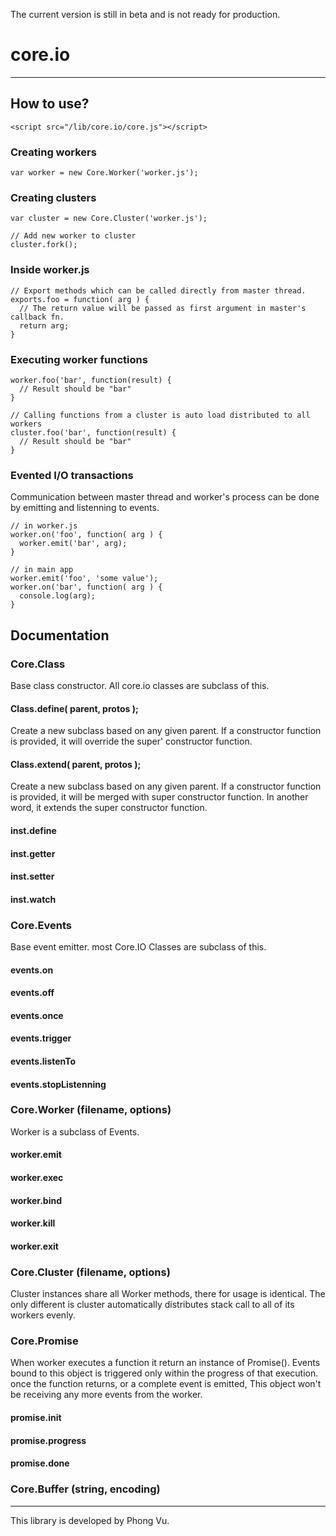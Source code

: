 The current version is still in beta and is not ready for production.


# core.io
---------------------------


## How to use?

    
    <script src="/lib/core.io/core.js"></script>

### Creating workers

    var worker = new Core.Worker('worker.js');


### Creating clusters

    var cluster = new Core.Cluster('worker.js');
  
    // Add new worker to cluster
    cluster.fork();

### Inside worker.js

    // Export methods which can be called directly from master thread.
    exports.foo = function( arg ) {
      // The return value will be passed as first argument in master's callback fn.
      return arg;
    }

### Executing worker functions

    worker.foo('bar', function(result) {
      // Result should be "bar"
    }

    // Calling functions from a cluster is auto load distributed to all workers
    cluster.foo('bar', function(result) {
      // Result should be "bar"
    }

### Evented I/O transactions

Communication between master thread and worker's process can be done by emitting and listenning to events.

    // in worker.js
    worker.on('foo', function( arg ) {
      worker.emit('bar', arg);
    }

    // in main app
    worker.emit('foo', 'some value');
    worker.on('bar', function( arg ) {
      console.log(arg);
    }


## Documentation


### Core.Class

Base class constructor. All core.io classes are subclass of this.

#### Class.define( parent, protos );

Create a new subclass based on any given parent. If a constructor function is provided, it will override the super' constructor function.

#### Class.extend( parent, protos );

Create a new subclass based on any given parent. If a constructor function is provided, it will be merged with super constructor function. In another word, it extends the super constructor function.

#### inst.define

#### inst.getter

#### inst.setter

#### inst.watch


### Core.Events

Base event emitter. most Core.IO Classes are subclass of this.

#### events.on

#### events.off

#### events.once

#### events.trigger

#### events.listenTo

#### events.stopListenning


### Core.Worker (filename, options)

Worker is a subclass of Events.

#### worker.emit

#### worker.exec

#### worker.bind

#### worker.kill

#### worker.exit


### Core.Cluster (filename, options)

Cluster instances share all Worker methods, there for usage is identical. The only different is cluster automatically distributes stack call to all of its workers evenly.


### Core.Promise

When worker executes a function it return an instance of Promise(). Events bound to this object is triggered only within the progress of that execution. once the function returns, or a complete event is emitted, This object won't be receiving any more events from the worker.

#### promise.init

#### promise.progress

#### promise.done


### Core.Buffer (string, encoding)





--------------------------------------
This library is developed by Phong Vu.

